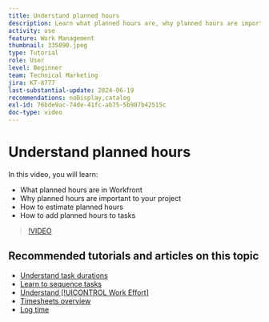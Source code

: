 ```yaml
---
title: Understand planned hours
description: Learn what planned hours are, why planned hours are important to your project, and how to add planned hours to tasks.
activity: use
feature: Work Management
thumbnail: 335090.jpeg
type: Tutorial
role: User
level: Beginner
team: Technical Marketing
jira: KT-8777
last-substantial-update: 2024-06-19
recommendations: noDisplay,catalog
exl-id: 76bde9ac-74de-41fc-ab75-5b987b42515c
doc-type: video
---
```

# Understand planned hours

In this video, you will learn:

* What planned hours are in Workfront
* Why planned hours are important to your project
* How to estimate planned hours
* How to add planned hours to tasks

>[!VIDEO](https://video.tv.adobe.com/v/335090/?quality=12&learn=on&enablevpops)


## Recommended tutorials and articles on this topic

* [Understand task durations](/help/manage-work/tasks/understand-task-durations.md)
* [Learn to sequence tasks](/help/manage-work/tasks/learn-to-sequence-tasks.md)
* [Understand [!UICONTROL Work Effort]](/help/manage-work/tasks/understand-work-effort.md)
* [Timesheets overview](https://experienceleague.adobe.com/en/docs/workfront/using/timesheets/details/timesheets-overview)
* [Log time](https://experienceleague.adobe.com/en/docs/workfront/using/timesheets/create-and-manage-timesheets-in-adobe-workfront/log-time)
